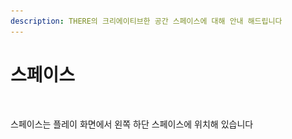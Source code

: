 ```yaml
---
description: THERE의 크리에이티브한 공간 스페이스에 대해 안내 해드립니다
---
```


# 스페이스

<figure><img src="../../.gitbook/assets/스크린샷 2023-11-23 오후 1.26.53 복사.png" alt=""><figcaption></figcaption></figure>

스페이스는 플레이 화면에서 왼쪽 하단 스페이스에 위치해 있습니다



